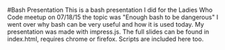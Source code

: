 #Bash Presentation
This is a bash presentation I did for the Ladies Who Code meetup on 07/18/15
the topic was "Enough bash to be dangerous"
I went over why bash can be very useful and how it is used today. 
My presentation was made with impress.js. The full slides can be
found in index.html, requires chrome or firefox. 
Scripts are included here too.

